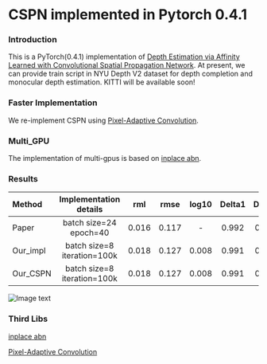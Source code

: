 # CSPN implemented in Pytorch 0.4.1


### Introduction
This is a PyTorch(0.4.1) implementation of [Depth Estimation via Affinity Learned with Convolutional Spatial Propagation Network](http://arxiv.org/abs/1808.00150). At present, we can provide train script in NYU Depth V2 dataset for depth completion and monocular depth estimation. KITTI will be available soon!

### Faster Implementation
We re-implement CSPN using [Pixel-Adaptive Convolution](http://arxiv.org/abs/1904.05373). 

### Multi_GPU
The implementation of multi-gpus is based on [inplace abn](http://arxiv.org/abs/1712.02616).

### Results
Method | Implementation details |  rml  | rmse  | log10 | Delta1 | Delta2 | Delta3 
 :-------| :------:  | :------: | :------: | :------: | :------: | :------: | :------: 
 Paper   | batch size=24 epoch=40 | 0.016  | 0.117 | - | 0.992 | 0.999 | 1.000
 Our_impl  | batch size=8 iteration=100k | 0.018 | 0.127 | 0.008 | 0.991 | 0.998 | 1.000
 Our_CSPN  | batch size=8 iteration=100k | 0.018 | 0.127 | 0.008 | 0.991 | 0.998 | 1.000

 ![Image text](https://github.com/dontLoveBugs/CSPN_monodepth/blob/master/result/nyu.PNG)

### Third Libs
[inplace abn](https://github.com/mapillary/inplace_abn)

[Pixel-Adaptive Convolution](https://github.com/NVlabs/pacnet)
